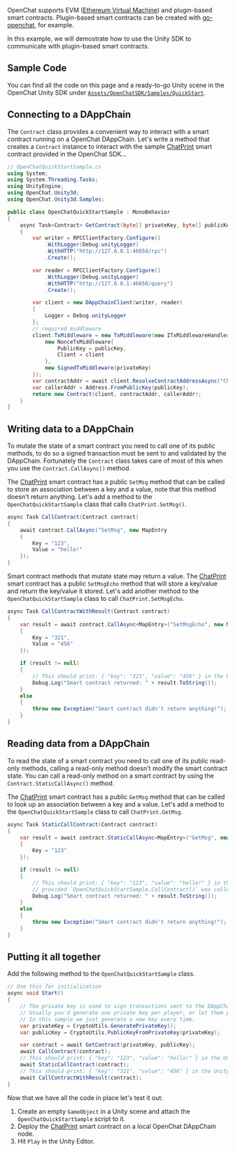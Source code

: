 OpenChat supports EVM ([Ethereum Virtual Machine](evm.html)) and plugin-based smart contracts. Plugin-based smart contracts can be created with [go-openchat](https://github.com/openchat/go-openchat), for example.

In this example, we will demostrate how to use the Unity SDK to communicate with plugin-based smart contracts.

## Sample Code

You can find all the code on this page and a ready-to-go Unity scene in the OpenChat Unity SDK under [`Assets/OpenChatSDK/Samples/QuickStart`](https://github.com/openchat/unity-sdk/tree/master/UnityProject/Assets/OpenChatSDK/Samples/QuickStart).

## Connecting to a DAppChain

The `Contract` class provides a convenient way to interact with a smart contract running on a OpenChat
DAppChain. Let's write a method that creates a `Contract` instance to interact with the sample
[ChatPrint][] smart contract provided in the OpenChat SDK...

```csharp
// OpenChatQuickStartSample.cs
using System;
using System.Threading.Tasks;
using UnityEngine;
using OpenChat.Unity3d;
using OpenChat.Unity3d.Samples;

public class OpenChatQuickStartSample : MonoBehavior
{
    async Task<Contract> GetContract(byte[] privateKey, byte[] publicKey)
    {
        var writer = RPCClientFactory.Configure()
            .WithLogger(Debug.unityLogger)
            .WithHTTP("http://127.0.0.1:46658/rpc")
            .Create();

        var reader = RPCClientFactory.Configure()
            .WithLogger(Debug.unityLogger)
            .WithHTTP("http://127.0.0.1:46658/query")
            .Create();

        var client = new DAppChainClient(writer, reader)
        {
            Logger = Debug.unityLogger
        };
        // required middleware
        client.TxMiddleware = new TxMiddleware(new ITxMiddlewareHandler[]{
            new NonceTxMiddleware{
                PublicKey = publicKey,
                Client = client
            },
            new SignedTxMiddleware(privateKey)
        });
        var contractAddr = await client.ResolveContractAddressAsync("ChatPrint");
        var callerAddr = Address.FromPublicKey(publicKey);
        return new Contract(client, contractAddr, callerAddr);
    }
}
```

## Writing data to a DAppChain

To mutate the state of a smart contract you need to call one of its public methods, to do so a
signed transaction must be sent to and validated by the DAppChain. Fortunately the `Contract` class
takes care of most of this when you use the `Contract.CallAsync()` method.

The [ChatPrint][] smart contract has a public `SetMsg` method that can be called to store an
association between a key and a value, note that this method doesn't return anything. Let's add a
method to the `OpenChatQuickStartSample` class that calls `ChatPrint.SetMsg()`.

```csharp
async Task CallContract(Contract contract)
{
    await contract.CallAsync("SetMsg", new MapEntry
    {
        Key = "123",
        Value = "hello!"
    });
}
```

Smart contract methods that mutate state may return a value. The [ChatPrint][] smart contract has
a public `SetMsgEcho` method that will store a key/value and return the key/value it stored. Let's
add another method to the `OpenChatQuickStartSample` class to call `ChatPrint.SetMsgEcho`.

```csharp
async Task CallContractWithResult(Contract contract)
{
    var result = await contract.CallAsync<MapEntry>("SetMsgEcho", new MapEntry
    {
        Key = "321",
        Value = "456"
    });

    if (result != null)
    {
        // This should print: { "key": "321", "value": "456" } in the Unity console window.
        Debug.Log("Smart contract returned: " + result.ToString());
    }
    else
    {
        throw new Exception("Smart contract didn't return anything!");
    }
}
```

## Reading data from a DAppChain

To read the state of a smart contract you need to call one of its public read-only methods, calling
a read-only method doesn't modify the smart contract state. You can call a read-only method on a
smart contract by using the `Contract.StaticCallAsync()` method.

The [ChatPrint][] smart contract has a public `GetMsg` method that can be called to look up an
association between a key and a value. Let's add a method to the `OpenChatQuickStartSample` class to
call `ChatPrint.GetMsg`.

```csharp
async Task StaticCallContract(Contract contract)
{
    var result = await contract.StaticCallAsync<MapEntry>("GetMsg", new MapEntry
    {
        Key = "123"
    });

    if (result != null)
    {
        // This should print: { "key": "123", "value": "hello!" } in the Unity console window
        // provided `OpenChatQuickStartSample.CallContract()` was called first.
        Debug.Log("Smart contract returned: " + result.ToString());
    }
    else
    {
        throw new Exception("Smart contract didn't return anything!");
    }
}
```

## Putting it all together

Add the following method to the `OpenChatQuickStartSample` class.

```csharp
// Use this for initialization
async void Start()
{
    // The private key is used to sign transactions sent to the DAppChain.
    // Usually you'd generate one private key per player, or let them provide their own.
    // In this sample we just generate a new key every time.
    var privateKey = CryptoUtils.GeneratePrivateKey();
    var publicKey = CryptoUtils.PublicKeyFromPrivateKey(privateKey);

    var contract = await GetContract(privateKey, publicKey);
    await CallContract(contract);
    // This should print: { "key": "123", "value": "hello!" } in the Unity console window
    await StaticCallContract(contract);
    // This should print: { "key": "321", "value": "456" } in the Unity console window
    await CallContractWithResult(contract);
}
```

Now that we have all the code in place let's test it out:
1. Create an empty `GameObject` in a Unity scene and attach the `OpenChatQuickStartSample` script to it.
2. Deploy the [ChatPrint][] smart contract on a local OpenChat DAppChain node.
3. Hit `Play` in the Unity Editor.


[ChatPrint]: https://github.com/openchat/ChatPrint/blob/master/src/ChatPrint.go
